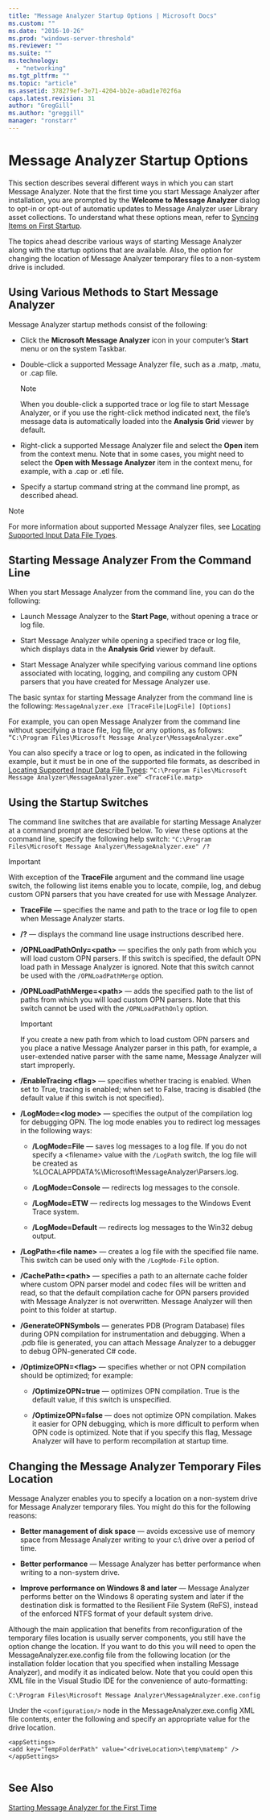 ```yaml
---
title: "Message Analyzer Startup Options | Microsoft Docs"
ms.custom: ""
ms.date: "2016-10-26"
ms.prod: "windows-server-threshold"
ms.reviewer: ""
ms.suite: ""
ms.technology: 
  - "networking"
ms.tgt_pltfrm: ""
ms.topic: "article"
ms.assetid: 378279ef-3e71-4204-bb2e-a0ad1e702f6a
caps.latest.revision: 31
author: "GregGill"
ms.author: "greggill"
manager: "ronstarr"
---
```

# Message Analyzer Startup Options
This section describes several different ways in which you can start Message Analyzer. Note that the first time you start Message Analyzer after installation, you are prompted by the **Welcome to Message Analyzer** dialog to opt-in or opt-out of automatic updates to Message Analyzer user Library asset collections. To understand what these options mean, refer to [Syncing Items on First Startup](syncing-items-on-first-startup.md).  
  
 The topics ahead describe various ways of starting Message Analyzer along with the startup options that are available. Also, the option for changing the location of Message Analyzer temporary files to a non-system drive is included.  
  
## Using Various Methods to Start Message Analyzer  
 Message Analyzer startup methods consist of the following:  
  
-   Click the **Microsoft Message Analyzer** icon in your computer’s **Start** menu or on the system Taskbar.  
  
-   Double-click a supported Message Analyzer file, such as a .matp, .matu, or .cap file.  
  
    > [!NOTE]
    >  When you double-click a supported trace or log file to start Message Analyzer, or if you use the right-click method indicated next, the file’s message data is automatically loaded into the **Analysis Grid** viewer by default.  
  
-   Right-click a supported Message Analyzer file and select the **Open** item from the context menu. Note that in some cases, you might need to select the **Open with Message Analyzer** item in the context menu, for example, with a .cap or .etl file.  
  
-   Specify a startup command string at the command line prompt, as described ahead.  
  
> [!NOTE]
>  For more information about supported Message Analyzer files, see [Locating Supported Input Data File Types](locating-supported-input-data-file-types.md).  
  
## Starting Message Analyzer From the Command Line  
 When you start Message Analyzer from the command line, you can do the following:  
  
-   Launch Message Analyzer to the **Start Page**, without opening a trace or log file.  
  
-   Start Message Analyzer while opening a specified trace or log file, which displays data in the **Analysis Grid** viewer by default.  
  
-   Start Message Analyzer while specifying various command line options associated with locating, logging, and compiling any custom OPN parsers that you have created for Message Analyzer use.  
  
 The basic syntax for starting Message Analyzer from the command line is the following:  `MessageAnalyzer.exe [TraceFile|LogFile] [Options]`  
  
 For example, you can open Message Analyzer from the command line without specifying a trace file, log file, or any options, as follows:  `“C:\Program Files\Microsoft Message Analyzer\MessageAnalyzer.exe”`  
  
 You can also specify a trace or log to open, as indicated in the following example, but it must be in one of the supported file formats, as described in [Locating Supported Input Data File Types](locating-supported-input-data-file-types.md):   `“C:\Program Files\Microsoft Message Analyzer\MessageAnalyzer.exe” <TraceFile.matp>`  
  
## Using the Startup Switches  
 The command line switches that are available for starting Message Analyzer at a command prompt are described below. To view these options at the command line, specify the following help switch:  `"C:\Program Files\Microsoft Message Analyzer\MessageAnalyzer.exe" /?`  
  
> [!IMPORTANT]
>  With exception of the **TraceFile** argument and the command line usage switch, the following list items enable you to locate, compile, log, and debug custom OPN parsers that you have created for use with Message Analyzer.  
  
-   **TraceFile** — specifies the name and path to the trace or log file to open when Message Analyzer starts.  
  
-   **/?** — displays the command line usage instructions described here.  
  
-   **/OPNLoadPathOnly=\<path>** — specifies the only path from which you will load custom OPN parsers. If this switch is specified, the default OPN load path in Message Analyzer is ignored. Note that this switch cannot be used with the `/OPNLoadPathMerge` option.  
  
-   **/OPNLoadPathMerge=\<path>** — adds the specified path to the list of paths from which you will load custom OPN parsers. Note that this switch cannot be used with the `/OPNLoadPathOnly` option.  
  
    > [!IMPORTANT]
    >  If you create a new path from which to load custom OPN parsers and you place a native Message Analyzer parser in this path, for example, a user-extended native parser with the same name, Message Analyzer will start improperly.  
  
-   **/EnableTracing \<flag>** — specifies whether tracing is enabled. When set to True, tracing is enabled; when set to False, tracing is disabled (the default value if this switch is not specified).  
  
-   **/LogMode=\<log mode>** — specifies the output of the compilation log for debugging OPN. The log mode enables you to redirect log messages in the following ways:  
  
    -   **/LogMode=File** — saves log messages to a log file. If you do not specify a \<filename> value with the `/LogPath` switch, the log file will be created as %LOCALAPPDATA%\Microsoft\MessageAnalyzer\Parsers.log.  
  
    -   **/LogMode=Console** — redirects log messages to the console.  
  
    -   **/LogMode=ETW** — redirects log messages to the Windows Event Trace system.  
  
    -   **/LogMode=Default** — redirects log messages to the Win32 debug output.  
  
-   **/LogPath=\<file name>** — creates a log file with the specified file name. This switch can be used only with the `/LogMode-File` option.  
  
-   **/CachePath=\<path>** — specifies a path to an alternate cache folder where custom OPN parser model and codec files will be written and read, so that the default compilation cache for OPN parsers provided with Message Analyzer is not overwritten. Message Analyzer will then point to this folder at startup.  
  
-   **/GenerateOPNSymbols** — generates PDB (Program Database) files during OPN compilation for instrumentation and debugging. When a .pdb file is generated, you can attach Message Analyzer to a debugger to debug OPN-generated C# code.  
  
-   **/OptimizeOPN=\<flag>** — specifies whether or not OPN compilation should be optimized; for example:  
  
    -   **/OptimizeOPN=true** — optimizes OPN compilation. True is the default value, if this switch is unspecified.  
  
    -   **/OptimizeOPN=false** — does not optimize OPN compilation. Makes it easier for OPN debugging, which is more difficult to perform when OPN code is optimized. Note that if you specify this flag, Message Analyzer will have to perform recompilation at startup time.  
  
## Changing the Message Analyzer Temporary Files Location  
 Message Analyzer enables you to specify a location on a non-system drive for Message Analyzer temporary files. You might do this for the following reasons:  
  
-   **Better management of disk space** — avoids excessive use of memory space from Message Analyzer writing to your c:\ drive over a period of time.  
  
-   **Better performance** — Message Analyzer has better performance when writing to a non-system drive.  
  
-   **Improve performance on Windows 8 and later** — Message Analyzer performs better on the Windows 8 operating system and later if the destination disk is formatted to the Resilient File System (ReFS), instead of the enforced NTFS format of your default system drive.  
  
 Although the main application that benefits from reconfiguration of the temporary files location is usually server components, you still have the option change the location. If you want to do this you will need to open the MessageAnalyzer.exe.config file from the following location (or the installation folder location that you specified when installing Message Analyzer), and modify it as indicated below. Note that you could open this XML file in the Visual Studio IDE for the convenience of auto-formatting:  
  
 `C:\Program Files\Microsoft Message Analyzer\MessageAnalyzer.exe.config`  
  
 Under the `<configuration/>` node in the MessageAnalyzer.exe.config XML file contents, enter the following and specify an appropriate value for  the drive location.  
  
```  
<appSettings>    
<add key="TempFolderPath" value="<driveLocation>\temp\matemp" />   
</appSettings>  
  
```  
  
## See Also  
 [Starting Message Analyzer for the First Time](installing-and-upgrading-message-analyzer.md#BKMK_StartingMAFirstTime)